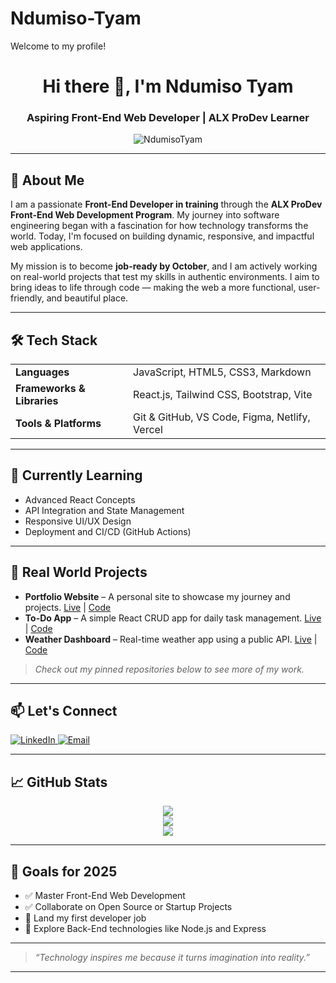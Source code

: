 # Ndumiso-Tyam
Welcome to my profile!
<!-- GitHub Profile README Template -->

<h1 align="center">Hi there 👋, I'm Ndumiso Tyam</h1>
<h3 align="center">Aspiring Front-End Web Developer | ALX ProDev Learner</h3>

<p align="center">
  <img src="https://komarev.com/ghpvc/?username=NdumisoTyam&label=Profile%20views&color=0e75b6&style=flat" alt="NdumisoTyam" />
</p>

---

## 🚀 About Me

I am a passionate **Front-End Developer in training** through the <strong>ALX ProDev Front-End Web Development Program</strong>. My journey into software engineering began with a fascination for how technology transforms the world. Today, I'm focused on building dynamic, responsive, and impactful web applications.

My mission is to become <strong>job-ready by October</strong>, and I am actively working on real-world projects that test my skills in authentic environments. I aim to bring ideas to life through code — making the web a more functional, user-friendly, and beautiful place.

---

## 🛠️ Tech Stack

<table>
  <tr>
    <td><strong>Languages</strong></td>
    <td>JavaScript, HTML5, CSS3, Markdown</td>
  </tr>
  <tr>
    <td><strong>Frameworks & Libraries</strong></td>
    <td>React.js, Tailwind CSS, Bootstrap, Vite</td>
  </tr>
  <tr>
    <td><strong>Tools & Platforms</strong></td>
    <td>Git & GitHub, VS Code, Figma, Netlify, Vercel</td>
  </tr>
</table>

---

## 🌱 Currently Learning

- Advanced React Concepts  
- API Integration and State Management  
- Responsive UI/UX Design  
- Deployment and CI/CD (GitHub Actions)

---

## 💼 Real World Projects

- **Portfolio Website** – A personal site to showcase my journey and projects. [Live](#) | [Code](#)  
- **To-Do App** – A simple React CRUD app for daily task management. [Live](#) | [Code](#)  
- **Weather Dashboard** – Real-time weather app using a public API. [Live](#) | [Code](#)  

> *Check out my pinned repositories below to see more of my work.*

---

## 📫 Let's Connect

<p align="left">
  <a href="https://www.linkedin.com/in/ndumiso-tyam-42b801355" target="_blank">
    <img src="https://img.shields.io/badge/LinkedIn-blue?style=for-the-badge&logo=linkedin" alt="LinkedIn">
  </a>
  <a href="mailto:ndumisotyam1@gmail.com">
    <img src="https://img.shields.io/badge/Email-D14836?style=for-the-badge&logo=gmail&logoColor=white" alt="Email">
  </a>
</p>

---

## 📈 GitHub Stats

<p align="center">
  <img src="https://github-readme-stats.vercel.app/api?username=NdumisoTyam&show_icons=true&theme=tokyonight" />
  <br />
  <img src="https://github-readme-streak-stats.herokuapp.com/?user=NdumisoTyam&theme=tokyonight" />
  <br />
  <img src="https://github-readme-stats.vercel.app/api/top-langs/?username=NdumisoTyam&layout=compact&theme=tokyonight" />
</p>

---

## 🎯 Goals for 2025

- ✅ Master Front-End Web Development
- ✅ Collaborate on Open Source or Startup Projects
- 🔲 Land my first developer job
- 🔲 Explore Back-End technologies like Node.js and Express

---

> *“Technology inspires me because it turns imagination into reality.”*

---


